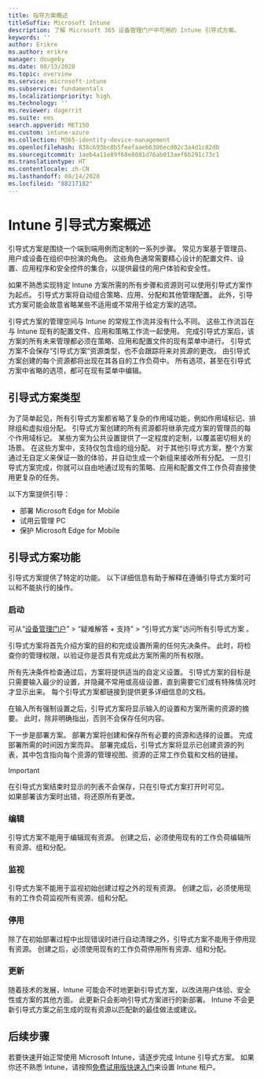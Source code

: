 ```yaml
---
title: 指导方案概述
titleSuffix: Microsoft Intune
description: 了解 Microsoft 365 设备管理门户中可用的 Intune 引导式方案。
keywords: ''
author: Erikre
ms.author: erikre
manager: dougeby
ms.date: 08/13/2020
ms.topic: overview
ms.service: microsoft-intune
ms.subservice: fundamentals
ms.localizationpriority: high
ms.technology: ''
ms.reviewer: dagerrit
ms.suite: ems
search.appverid: MET150
ms.custom: intune-azure
ms.collection: M365-identity-device-management
ms.openlocfilehash: 838c693bc8b5feefaaeb6386ecd02c3a4d1c82db
ms.sourcegitcommit: 1aeb4a11e89f68e8081d76ab013aef6b291c73c1
ms.translationtype: HT
ms.contentlocale: zh-CN
ms.lasthandoff: 08/14/2020
ms.locfileid: "88217182"
---
```

# <a name="intune-guided-scenarios-overview"></a>Intune 引导式方案概述 

引导式方案是围绕一个端到端用例而定制的一系列步骤。 常见方案基于管理员、用户或设备在组织中扮演的角色。 这些角色通常需要精心设计的配置文件、设置、应用程序和安全控件的集合，以提供最佳的用户体验和安全性。    

如果不熟悉实现特定 Intune 方案所需的所有步骤和资源则可以使用引导式方案作为起点。 引导式方案将自动组合策略、应用、分配和其他管理配置。 此外，引导式方案可能会故意省略某些不适用或不常用于给定方案的选项。 

引导式方案的管理空间与 Intune 的常规工作流并没有什么不同。 这些工作流旨在与 Intune 现有的配置文件、应用和策略工作流一起使用。 完成引导式方案后，该方案的所有未来管理都必须在策略、应用和配置文件的现有菜单中进行。 引导式方案不会保存“引导式方案”资源类型，也不会跟踪将来对资源的更改。 由引导式方案创建的每个资源都将出现在其各自的工作负荷中。 所有选项，甚至在引导式方案中省略的选项，都可在现有菜单中编辑。  

## <a name="types-of-guided-scenarios"></a>引导式方案类型 

为了简单起见，所有引导式方案都省略了复杂的作用域功能，例如作用域标记、排除组和虚拟组分配。 引导式方案创建的所有资源都将继承完成方案的管理员的每个作用域标记。 某些方案为公共设置提供了一定程度的定制，以覆盖密切相关的场景。 在这些方案中，支持仅包含组的组分配。 对于其他引导式方案，整个方案通过无自定义来保证一致的体验，并自动生成一个新组来接收所有分配。 一旦引导式方案完成，你就可以自由地通过现有的策略、应用和配置文件工作负荷直接使用更复杂的任务。  

以下方案提供引导： 
- 部署 Microsoft Edge for Mobile 
- 试用云管理 PC
- 保护 Microsoft Edge for Mobile 

## <a name="guided-scenario-functionality"></a>引导式方案功能 

引导式方案提供了特定的功能。 以下详细信息有助于解释在遵循引导式方案时可以和不能执行的操作。

### <a name="launching"></a>启动  

可从“[设备管理门户](https://endpoint.microsoft.com)” > “疑难解答 + 支持” > “引导式方案”访问所有引导式方案    。 

引导式方案将首先介绍方案的目的和完成设置所需的任何先决条件。 此时，将检查你的管理权限，以验证你是否具有完成此方案所需的所有权限。  

所有先决条件检查通过后，方案将提供适当的自定义设置。 引导式方案的目标是只需要输入最少的设置，并隐藏不常用或高级设置，直到需要它们或有特殊情况时才显示出来。 每个引导式方案都链接到提供更多详细信息的文档。 

在输入所有强制设置之后，引导式方案将显示输入的设置和方案所需的资源的摘要。 此时，除非明确指出，否则不会保存任何内容。

下一步是部署方案。 部署方案将创建和保存所有必要的资源和选择的设置。 完成部署所需的时间因方案而异。 部署完成后，引导式方案将显示已创建资源的列表，其中包含指向每个资源的管理视图、资源的正常工作负载和文档的链接。 

> [!IMPORTANT]
> 在引导式方案结束时显示的列表不会保存，只在引导式方案打开时可见。  
如果部署该方案时出错，将还原所有更改。 

### <a name="editing"></a>编辑 

引导式方案不能用于编辑现有资源。 创建之后，必须使用现有的工作负荷编辑所有资源、组和分配。

### <a name="monitoring"></a>监视 

引导式方案不能用于监视初始创建过程之外的现有资源。 创建之后，必须使用现有的工作负荷监视所有资源、组和分配。 

### <a name="retiring"></a>停用 

除了在初始部署过程中出现错误时进行自动清理之外，引导式方案不能用于停用现有资源。 创建之后，必须使用现有的工作负荷停用所有资源、组和分配。 

### <a name="updating"></a>更新

随着技术的发展，Intune 可能会不时地更新引导式方案，以改进用户体验、安全性或方案的其他方面。 此更新只会影响引导式方案进行的新部署。 Intune 不会更新引导式方案之前生成的现有资源以匹配新的最佳做法或建议。  

## <a name="next-steps"></a>后续步骤

若要快速开始正常使用 Microsoft Intune，请逐步完成 Intune 引导式方案。 如果你还不熟悉 Intune，请按照[免费试用版快速入门](free-trial-sign-up.md)来设置 Intune 租户。
